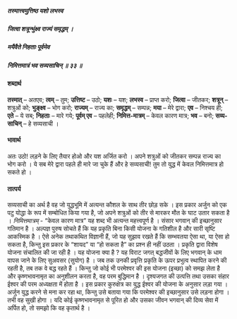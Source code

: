 ##### तस्मात्त्वमुत्तिष्ठ यशो लभस्व
##### जित्वा शत्रून्भुंक्ष्व राज्यं समृद्धम् ।
##### मयैवैते निहताः पूर्वमेव
##### निमित्तमात्रं भव सव्यसाचिन् ॥ ३३ ॥

#### शब्दार्थ

**तस्मात्** – अतएव; **त्वम्** – तुम; **उत्तिष्ट** – उठो; **यशः** – यश; **लभस्व** – प्राप्त करो; **जित्वा** – जीतकर; **शत्रून्** – शत्रुओं को; **भुङ्क्ष्व** – भोग करो; **राज्यम्** – राज्य का; **समृद्धम्** – सम्पन्न; **मया** – मेरे द्वारा; **एव** – निश्चय ही; **एते** – ये सब; **निहताः** – मारे गये; **पूर्वम् एव** – पहलेही; **निमित्त-मात्रम्** – केवल कारण मात्र; **भव** – बनो; **सव्य-साचिन्** – हे सव्यसाची ।

#### भावार्थ

अतः उठो! लड़ने के लिए तैयार होओ और यश अर्जित करो । अपने शत्रुओं को जीतकर सम्पन्न राज्य का भोग करो । ये सब मेरे द्वारा पहले ही मारे जा चुके हैं और हे सव्यसाची! तुम तो युद्ध में केवल निमित्तमात्र हो सकते हो ।

#### तात्पर्य

सव्यसाची का अर्थ है वह जो युद्धभूमि में अत्यन्त कौशल के साथ तीर छोड़ सके । इस प्रकार अर्जुन को एक पटु योद्धा के रूप में सम्बोधित किया गया है, जो अपने शत्रुओं को तीर से मारकर मौत के घाट उतार सकता है । *निमित्तमात्रम्* - “केवल कारण मात्र” यह शब्द भी अत्यन्त महत्त्वपूर्ण है । संसार भगवान् की इच्छानुसार गतिमान है । अल्पज्ञ पुरुष सोचते हैं कि यह प्रकृति बिना किसी योजना के गतिशील है और सारी सृष्टि आकस्मिक है । ऐसे अनेक तथाकथित विज्ञानी हैं, जो यह सुझाव रखते हैं कि सम्भवतया ऐसा था, या ऐसा हो सकता है, किन्तु इस प्रकार के “शायद” या “हो सकता है” का प्रश्न ही नहीं उठता । प्रकृति द्वारा विशेष योजना संचालित की जा रही है । यह योजना क्या है ? यह विराट जगत् बद्धजीवों के लिए भगवान् के धाम वापस जाने के लिए सुअवसर (सुयोग) है । जब तक उनकी प्रवृत्ति प्रकृति के ऊपर प्रभुत्व स्थापित करने की रहती है, तब तक वे बद्ध रहते हैं । किन्तु जो कोई भी परमेश्वर की इस योजना (इच्छा) को समझ लेता है और कृष्णभावनामृत का अनुशीलन करता है, वह परम बुद्धिमान है । दृश्यजगत की उत्पत्ति तथा उसका संहार ईश्वर की परम अध्यक्षता में होता है । इस प्रकार कुरुक्षेत्र का युद्ध ईश्वर की योजना के अनुसार लड़ा गया । अर्जुन युद्ध करने से मना कर रहा था, किन्तु उसे बताया गया कि परमेश्वर की इच्छानुसार उसे लड़ना होगा । तभी वह सुखी होगा । यदि कोई कृष्णभावनामृत से पूरित हो और उसका जीवन भगवान् की दिव्य सेवा में अर्पित हो, तो समझो कि वह कृतार्थ है ।